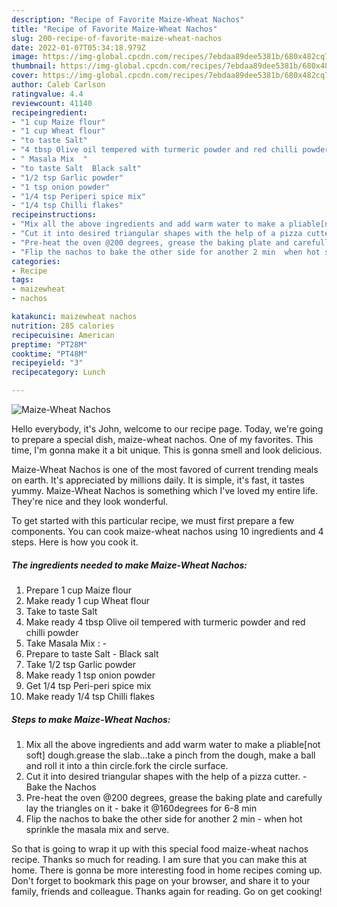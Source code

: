 ```yaml
---
description: "Recipe of Favorite Maize-Wheat Nachos"
title: "Recipe of Favorite Maize-Wheat Nachos"
slug: 200-recipe-of-favorite-maize-wheat-nachos
date: 2022-01-07T05:34:18.979Z
image: https://img-global.cpcdn.com/recipes/7ebdaa89dee5381b/680x482cq70/maize-wheat-nachos-recipe-main-photo.jpg
thumbnail: https://img-global.cpcdn.com/recipes/7ebdaa89dee5381b/680x482cq70/maize-wheat-nachos-recipe-main-photo.jpg
cover: https://img-global.cpcdn.com/recipes/7ebdaa89dee5381b/680x482cq70/maize-wheat-nachos-recipe-main-photo.jpg
author: Caleb Carlson
ratingvalue: 4.4
reviewcount: 41140
recipeingredient:
- "1 cup Maize flour"
- "1 cup Wheat flour"
- "to taste Salt"
- "4 tbsp Olive oil tempered with turmeric powder and red chilli powder"
- " Masala Mix  "
- "to taste Salt  Black salt"
- "1/2 tsp Garlic powder"
- "1 tsp onion powder"
- "1/4 tsp Periperi spice mix"
- "1/4 tsp Chilli flakes"
recipeinstructions:
- "Mix all the above ingredients and add warm water to make a pliable[not soft] dough.grease the slab...take a pinch from the dough, make a ball and roll it into a thin circle.fork the circle surface."
- "Cut it into desired triangular shapes with the help of a pizza cutter. Bake the Nachos"
- "Pre-heat the oven @200 degrees, grease the baking plate and carefully lay the triangles on it  bake it @160degrees for 6-8 min"
- "Flip the nachos to bake the other side for another 2 min  when hot sprinkle the masala mix and serve."
categories:
- Recipe
tags:
- maizewheat
- nachos

katakunci: maizewheat nachos 
nutrition: 285 calories
recipecuisine: American
preptime: "PT28M"
cooktime: "PT48M"
recipeyield: "3"
recipecategory: Lunch

---
```



![Maize-Wheat Nachos](https://img-global.cpcdn.com/recipes/7ebdaa89dee5381b/680x482cq70/maize-wheat-nachos-recipe-main-photo.jpg)

Hello everybody, it's John, welcome to our recipe page. Today, we're going to prepare a special dish, maize-wheat nachos. One of my favorites. This time, I'm gonna make it a bit unique. This is gonna smell and look delicious.

Maize-Wheat Nachos is one of the most favored of current trending meals on earth. It's appreciated by millions daily. It is simple, it's fast, it tastes yummy. Maize-Wheat Nachos is something which I've loved my entire life. They're nice and they look wonderful.




To get started with this particular recipe, we must first prepare a few components. You can cook maize-wheat nachos using 10 ingredients and 4 steps. Here is how you cook it.

<!--inarticleads1-->

##### The ingredients needed to make Maize-Wheat Nachos:

1. Prepare 1 cup Maize flour
1. Make ready 1 cup Wheat flour
1. Take to taste Salt
1. Make ready 4 tbsp Olive oil tempered with turmeric powder and red chilli powder
1. Take  Masala Mix : -
1. Prepare to taste Salt - Black salt
1. Take 1/2 tsp Garlic powder
1. Make ready 1 tsp onion powder
1. Get 1/4 tsp Peri-peri spice mix
1. Make ready 1/4 tsp Chilli flakes




<!--inarticleads2-->

##### Steps to make Maize-Wheat Nachos:

1. Mix all the above ingredients and add warm water to make a pliable[not soft] dough.grease the slab...take a pinch from the dough, make a ball and roll it into a thin circle.fork the circle surface.
1. Cut it into desired triangular shapes with the help of a pizza cutter. - Bake the Nachos
1. Pre-heat the oven @200 degrees, grease the baking plate and carefully lay the triangles on it -  bake it @160degrees for 6-8 min
1. Flip the nachos to bake the other side for another 2 min -  when hot sprinkle the masala mix and serve.




So that is going to wrap it up with this special food maize-wheat nachos recipe. Thanks so much for reading. I am sure that you can make this at home. There is gonna be more interesting food in home recipes coming up. Don't forget to bookmark this page on your browser, and share it to your family, friends and colleague. Thanks again for reading. Go on get cooking!
